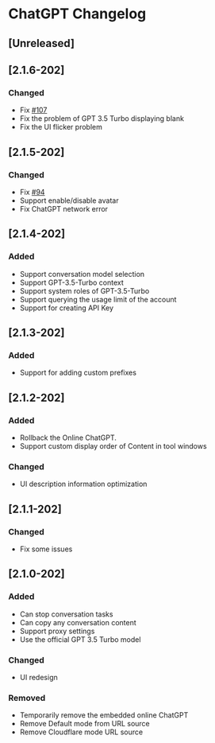 <!-- Keep a Changelog guide -> https://keepachangelog.com -->

# ChatGPT Changelog
## [Unreleased]
## [2.1.6-202]
### Changed
+ Fix [#107](https://github.com/dromara/ChatGPT/issues/107)
+ Fix the problem of GPT 3.5 Turbo displaying blank
+ Fix the UI flicker problem

## [2.1.5-202]
### Changed
+ Fix [#94](https://github.com/dromara/ChatGPT/issues/94)
+ Support enable/disable avatar
+ Fix ChatGPT network error

## [2.1.4-202]
### Added
+ Support conversation model selection
+ Support GPT-3.5-Turbo context
+ Support system roles of GPT-3.5-Turbo
+ Support querying the usage limit of the account
+ Support for creating API Key

## [2.1.3-202]
### Added
+ Support for adding custom prefixes


## [2.1.2-202]
### Added
+ Rollback the Online ChatGPT.
+ Support custom display order of Content in tool windows

### Changed
+ UI description information optimization

## [2.1.1-202]
### Changed
+ Fix some issues
 
## [2.1.0-202]
### Added
+ Can stop conversation tasks
+ Can copy any conversation content
+ Support proxy settings
+ Use the official GPT 3.5 Turbo model

### Changed
+ UI redesign

### Removed
+ Temporarily remove the embedded online ChatGPT
+ Remove Default mode from URL source
+ Remove Cloudflare mode URL source
